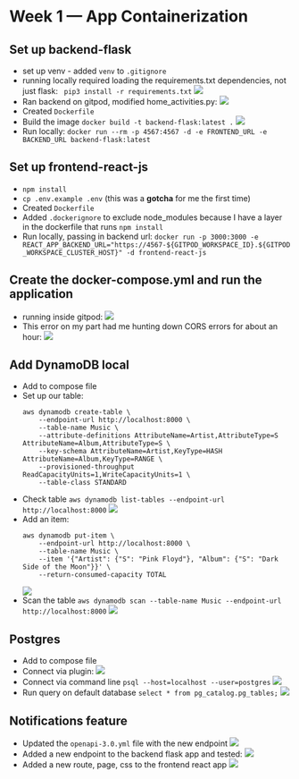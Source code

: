 # Week 1 — App Containerization

## Set up backend-flask 
-   set up venv - added `venv` to `.gitignore`
-   running locally required loading the requirements.txt dependencies, not just flask:
    ` pip3 install -r requirements.txt`
    ![](assets/wk1/python-setup.png)
-   Ran backend on gitpod, modified home_activities.py:
    ![](assets/wk1/run-backend.png)
-   Created `Dockerfile`
-   Build the image
    `docker build -t backend-flask:latest .`
    ![](assets/wk1/docker-images-backend.png)
- Run locally: `docker run --rm -p 4567:4567 -d -e FRONTEND_URL -e BACKEND_URL backend-flask:latest`
## Set up frontend-react-js
-   `npm install`
-   `cp .env.example .env` (this was a **gotcha** for me the first time)
-   Created `Dockerfile`
-   Added `.dockerignore` to exclude node_modules because I have a layer in the dockerfile that runs `npm install`
- Run locally, passing in backend url: `docker run -p 3000:3000 -e REACT_APP_BACKEND_URL="https://4567-${GITPOD_WORKSPACE_ID}.${GITPOD_WORKSPACE_CLUSTER_HOST}" -d frontend-react-js`
## Create the docker-compose.yml and run the application
- running inside gitpod:
![](assets/wk1/compose-running.png)
- This error on my part had me hunting down CORS errors for about an hour:
    ![](assets/wk1/docker-compose-error.png)

## Add DynamoDB local 
- Add to compose file
- Set up our table: 
    ```
    aws dynamodb create-table \
        --endpoint-url http://localhost:8000 \
        --table-name Music \
        --attribute-definitions AttributeName=Artist,AttributeType=S AttributeName=Album,AttributeType=S \
        --key-schema AttributeName=Artist,KeyType=HASH AttributeName=Album,KeyType=RANGE \
        --provisioned-throughput ReadCapacityUnits=1,WriteCapacityUnits=1 \
        --table-class STANDARD
    ```
- Check table `aws dynamodb list-tables --endpoint-url http://localhost:8000`
    ![](assets/wk1/ddb-list-tables.png)
- Add an item:
    ```
    aws dynamodb put-item \
        --endpoint-url http://localhost:8000 \
        --table-name Music \
        --item '{"Artist": {"S": "Pink Floyd"}, "Album": {"S": "Dark Side of the Moon"}}' \
        --return-consumed-capacity TOTAL
    ```
    ![](assets/wk1/ddb-put-item.png)
- Scan the table `aws dynamodb scan --table-name Music --endpoint-url http://localhost:8000`
    ![](assets/wk1/ddb-scan.png)

## Postgres 
- Add to compose file
- Connect via plugin:
    ![](assets/wk1/postgres-local.png)
- Connect via command line `psql --host=localhost --user=postgres`
    ![](assets/wk1/postgres-local-cmd.png)
- Run query on default database `select * from pg_catalog.pg_tables;`
    ![](assets/wk1/postgres-tables.png)

## Notifications feature
- Updated the `openapi-3.0.yml` file with the new endpoint
    ![](assets/wk1/openapi-new.png)
- Added a new endpoint to the backend flask app and tested:
    ![](assets/wk1/notif-backend.png)
- Added a new route, page, css to the frontend react app
    ![](assets/wk1/notif-frontend.png)
